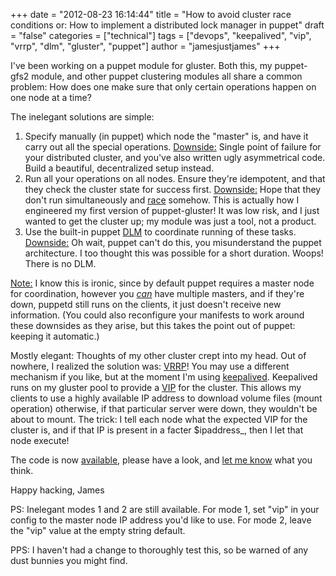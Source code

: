 +++
date = "2012-08-23 16:14:44"
title = "How to avoid cluster race conditions or: How to implement a distributed lock manager in puppet"
draft = "false"
categories = ["technical"]
tags = ["devops", "keepalived", "vip", "vrrp", "dlm", "gluster", "puppet"]
author = "jamesjustjames"
+++

I've been working on a puppet module for gluster. Both this, my puppet-gfs2 module, and other puppet clustering modules all share a common problem: How does one make sure that only certain operations happen on one node at a time?

The inelegant solutions are simple:
<ol>
	<li>Specify manually (in puppet) which node the "master" is, and have it carry out all the special operations. <span style="text-decoration:underline;">Downside:</span> Single point of failure for your distributed cluster, and you've also written ugly asymmetrical code. Build a beautiful, decentralized setup instead.</li>
	<li>Run all your operations on all nodes. Ensure they're idempotent, and that they check the cluster state for success first. <span style="text-decoration:underline;">Downside:</span> Hope that they don't run simultaneously and <a href="http://en.wikipedia.org/wiki/Race_condition">race</a> somehow. This is actually how I engineered my first version of puppet-gluster! It was low risk, and I just wanted to get the cluster up; my module was just a tool, not a product.</li>
	<li>Use the built-in puppet <a href="http://en.wikipedia.org/wiki/Distributed_lock_manager">DLM</a> to coordinate running of these tasks. <span style="text-decoration:underline;">Downside:</span> Oh wait, puppet can't do this, you misunderstand the puppet architecture. I too thought this was possible for a short duration. Woops! There is no DLM.</li>
</ol>
<span style="text-decoration:underline;">Note:</span> I know this is ironic, since by default puppet requires a master node for coordination, however you <a href="http://docs.puppetlabs.com/guides/scaling_multiple_masters.html"><em>can</em></a> have multiple masters, and if they're down, puppetd still runs on the clients, it just doesn't receive new information. (You could also reconfigure your manifests to work around these downsides as they arise, but this takes the point out of puppet: keeping it automatic.)

Mostly elegant: Thoughts of my other cluster crept into my head. Out of nowhere, I realized the solution was: <a href="http://en.wikipedia.org/wiki/Virtual_Router_Redundancy_Protocol">VRRP</a>! You may use a different mechanism if you like, but at the moment I'm using <a href="http://www.keepalived.org/">keepalived</a>. Keepalived runs on my gluster pool to provide a <a href="http://en.wikipedia.org/wiki/Virtual_IP_address">VIP</a> for the cluster. This allows my clients to use a highly available IP address to download volume files (mount operation) otherwise, if that particular server were down, they wouldn't be about to mount. The trick: I tell each node what the expected VIP for the cluster is, and if that IP is present in a facter $ipaddress_, then I let that node execute!

The code is now <a href="https://github.com/purpleidea/puppet-gluster">available</a>, please have a look, and <a href="/post/#comments">let me know</a> what you think.

Happy hacking,
James

PS: Inelegant modes 1 and 2 are still available. For mode 1, set "vip" in your config to the master node IP address you'd like to use. For mode 2, leave the "vip" value at the empty string default.

PPS: I haven't had a change to thoroughly test this, so be warned of any dust bunnies you might find.

